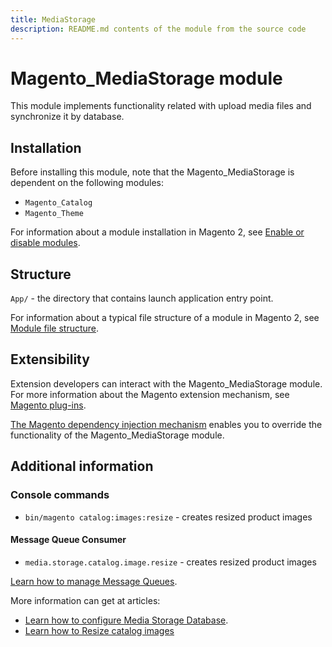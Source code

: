 ```yaml
---
title: MediaStorage
description: README.md contents of the module from the source code
---
```


# Magento_MediaStorage module

This module implements functionality related with upload media files and synchronize it by database.

## Installation

Before installing this module, note that the Magento_MediaStorage is dependent on the following modules:

- `Magento_Catalog`
- `Magento_Theme`

For information about a module installation in Magento 2, see [Enable or disable modules](https://experienceleague.adobe.com/docs/commerce-operations/installation-guide/tutorials/manage-modules.html).

## Structure

`App/` - the directory that contains launch application entry point.

For information about a typical file structure of a module in Magento 2, see [Module file structure](https://developer.adobe.com/commerce/php/development/build/component-file-structure/#module-file-structure).

## Extensibility

Extension developers can interact with the Magento_MediaStorage module. For more information about the Magento extension mechanism, see [Magento plug-ins](https://developer.adobe.com/commerce/php/development/components/plugins/).

[The Magento dependency injection mechanism](https://developer.adobe.com/commerce/php/development/components/dependency-injection/) enables you to override the functionality of the Magento_MediaStorage module.

## Additional information

### Console commands

- `bin/magento catalog:images:resize` - creates resized product images

#### Message Queue Consumer

- `media.storage.catalog.image.resize` - creates resized product images

[Learn how to manage Message Queues](https://experienceleague.adobe.com/docs/commerce-operations/configuration-guide/message-queues/manage-message-queues.html).

More information can get at articles:

- [Learn how to configure Media Storage Database](https://docs.magento.com/user-guide/system/media-storage-database.html).
- [Learn how to Resize catalog images](https://developer.adobe.com/commerce/frontend-core/guide/themes/configure/#resize-catalog-images)
